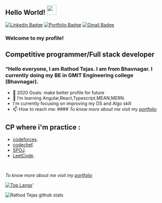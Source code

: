 ## Hello World! <img src="https://raw.githubusercontent.com/iampavangandhi/iampavangandhi/master/gifs/Hi.gif" width="30px"></h2>
[![Linkedin Badge](https://img.shields.io/badge/-RathodTejas-blue?style=flat&logo=Linkedin&logoColor=white&link=https://www.linkedin.com/in/rathod-tejas-317b3a1aa/)](https://www.linkedin.com/in/rathod-tejas-317b3a1aa/)
[![Portfolio Badge](https://img.shields.io/badge/-@_TejasRathod-000000?style=flat&labelColor=000000&logo=Medium&link=https://medium.com/@19it197)](https://medium.com/@tejas1188245)
[![Gmail Badge](https://img.shields.io/badge/-rathodtejas-c14438?style=flat&logo=Gmail&logoColor=white&link=mailto:tejas1188245@gmail.com)](mailto:tejas1188245@gmail.com)
### Welcome to my profile!


## Competitive programmer/Full stack developer
### <p>“Hello everyone, I am Rathod Tejas. I am from Bhavnagar. I currently doing my BE in GMIT Engineering college (Bhavnagar).</p>
- 🥅 2020 Goals: make better profile for future
- 🌱 I’m learning Angular,React,Typescript,MEAN,MERN.
- I'm currently focusing on improving my DS and Algo skill
- 📫 How to reach me:  #### *To know more about me visit my [portfolio](https://tejas281.netlify.app/)*

## CP where i'm practice :
- [codeforces](https://codeforces.com/profile/Rtejas "codeforces profile").
- [codechef](https://www.codechef.com/users/rathodtejas "codechef profile").
- [SPOJ](https://www.spoj.com/myaccount/ "spoj profile").
- [LeetCode](https://leetcode.com/tejas281/ "Leetcode profile").
<br />


*To know more about me visit my [portfolio](https://github.com/Tejas281)*



 [![Top Langs](https://github-readme-stats.vercel.app/api/top-langs/?username=Tejas281&layout=compact&show_icons=true&theme=radical)](https://github.com/Tejas281/github-readme-stats)'


 </p>
 
 ![Rathod Tejas github stats](https://github-readme-stats.vercel.app/api?username=Tejas281&show_icons=true&theme=radical)
 


  </p>
